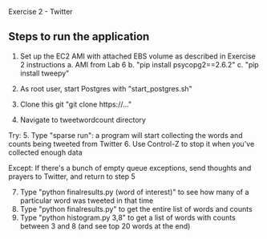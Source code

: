 Exercise 2 - Twitter

Steps to run the application
----------------------------

1. Set up the EC2 AMI with attached EBS volume as described in Exercise 2 instructions
	a. AMI from Lab 6
	b. "pip install psycopg2==2.6.2"
	c. "pip install tweepy"
	
2. As root user, start Postgres with "start_postgres.sh" 
3. Clone this git "git clone https://..."
4. Navigate to tweetwordcount directory

Try:
	5. Type "sparse run": a program will start collecting the words and counts being tweeted from Twitter
	6. Use Control-Z to stop it when you've collected enough data

Except:
	If there's a bunch of empty queue exceptions, send thoughts and prayers to Twitter, and return to step 5	

7. Type "python finalresults.py (word of interest)" to see how many of a particular word was tweeted in that time
8. Type "python finalresults.py" to get the entire list of words and counts
9. Type "python histogram.py 3,8" to get a list of words with counts between 3 and 8 (and see top 20 words at the end)

